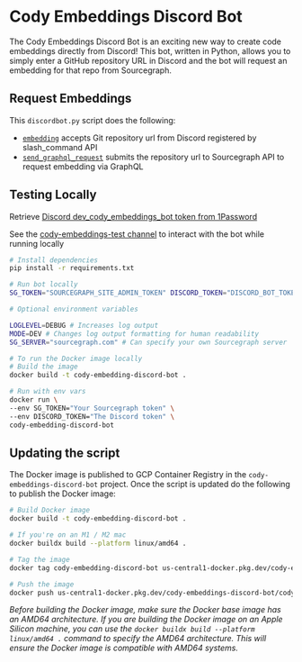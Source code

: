 # Cody Embeddings Discord Bot

The Cody Embeddings Discord Bot is an exciting new way to create code embeddings directly from Discord! This bot, written in Python, allows you to simply enter a GitHub repository URL in Discord and the bot will request an embedding for that repo from Sourcegraph.

## Request Embeddings

This `discordbot.py` script does the following:

- [`embedding`](https://sourcegraph.com/github.com/sourcegraph/cody-embeddings-discord-bot/-/blob/discordbot.py?L62) accepts Git repository url from Discord registered by slash_command API
- [`send_graphql_request`](https://sourcegraph.com/github.com/sourcegraph/cody-embeddings-discord-bot/-/blob/discordbot.py?L30) submits the repository url to Sourcegraph API to request embedding via GraphQL

## Testing Locally

Retrieve [Discord dev_cody_embeddings_bot token from 1Password](https://start.1password.com/open/i?a=HEDEDSLHPBFGRBTKAKJWE23XX4&v=dnrhbauihkhjs5ag6vszsme45a&i=7v7petpsowuvd7iwl6xhfg34ey&h=my.1password.com)

See the [cody-embeddings-test channel](https://discord.com/channels/969688426372825169/1126274921820074096) to interact with the bot while running locally

```bash
# Install dependencies
pip install -r requirements.txt

# Run bot locally
SG_TOKEN="SOURCEGRAPH_SITE_ADMIN_TOKEN" DISCORD_TOKEN="DISCORD_BOT_TOKEN" python3 discordbot.py

# Optional environment variables

LOGLEVEL=DEBUG # Increases log output
MODE=DEV # Changes log output formatting for human readability
SG_SERVER="sourcegraph.com" # Can specify your own Sourcegraph server

# To run the Docker image locally
# Build the image
docker build -t cody-embedding-discord-bot .

# Run with env vars
docker run \
--env SG_TOKEN="Your Sourcegraph token" \
--env DISCORD_TOKEN="The Discord token" \
cody-embedding-discord-bot
```

## Updating the script

The Docker image is published to GCP Container Registry in the `cody-embeddings-discord-bot` project. Once the script is updated do the following to publish the Docker image:

```bash
# Build Docker image
docker build -t cody-embedding-discord-bot .

# If you're on an M1 / M2 mac
docker buildx build --platform linux/amd64 .

# Tag the image
docker tag cody-embedding-discord-bot us-central1-docker.pkg.dev/cody-embeddings-discord-bot/cody-embeddings-discord-bot/cody-embedding-discord-bot

# Push the image
docker push us-central1-docker.pkg.dev/cody-embeddings-discord-bot/cody-embeddings-discord-bot/cody-embedding-discord-bot
```

*Before building the Docker image, make sure the Docker base image has an AMD64 architecture. If you are building the Docker image on an Apple Silicon machine, you can use the `docker buildx build --platform linux/amd64 .` command to specify the AMD64 architecture. This will ensure the Docker image is compatible with AMD64 systems.*